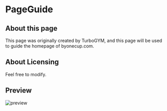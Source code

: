 # PageGuide
## About this page
This page was originally created by TurboGYM, and this page will be used to guide the homepage of byonecup.com.
## About Licensing
Feel free to modify.
## Preview
![preview](https://raw.githubusercontent.com/turbogym/ImageHost/main/20221021211431.png)
